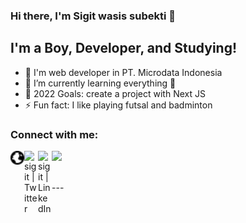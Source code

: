 ### Hi there, I'm Sigit wasis subekti 👋

## I'm a Boy, Developer, and Studying!
- 💺 I'm web developer in PT. Microdata Indonesia
- 🌱 I’m currently learning everything 🤣
- 🥅 2022 Goals: create a project with Next JS
- ⚡ Fun fact: I like playing futsal and badminton

### Connect with me:

[<img align="left" alt="sigit-wasis.github.io" width="22px" src="https://raw.githubusercontent.com/iconic/open-iconic/master/svg/globe.svg" />][blog]
[<img align="left" alt="sigit | Twitter" width="22px" src="https://cdn.jsdelivr.net/npm/simple-icons@v3/icons/twitter.svg" />][twitter]
[<img align="left" alt="sigit | LinkedIn" width="22px" src="https://cdn.jsdelivr.net/npm/simple-icons@v3/icons/linkedin.svg" />][linkedin]
![](https://komarev.com/ghpvc/?username=Sigit-Wasis&color=green)

<br />
---

[blog]: https://sigit-wasis.github.io/
[twitter]: https://twitter.com/Sigit_wasis13
[linkedin]: https://www.linkedin.com/in/sigit-wasis-subekti-1840a3165/
